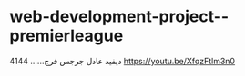 # web-development-project--premierleague
ديفيد عادل جرجس فرج...... 4144
https://youtu.be/XfqzFtlm3n0
